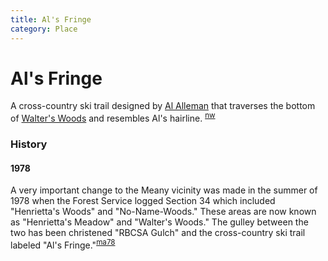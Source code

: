 ```yaml
---
title: Al's Fringe
category: Place
---
```

# Al's Fringe

A cross-country ski trail designed by [Al Alleman](/Person/Al-Alleman) that traverses the bottom of [Walter's Woods](/Run/Walter's-Woods) and resembles Al's hairline. <sup>[nw][]</sup>

### History

#### 1978

A very important change to the Meany vicinity was made in the summer of 1978 when the Forest Service logged Section 34 which included "Henrietta's Woods" and "No-Name-Woods." These areas are now known as "Henrietta's Meadow" and "Walter's Woods." The gulley between the two has been christened "RBCSA Gulch" and the cross-country ski trail labeled "Al's Fringe."<sup>[ma78][]</sup>

[ma78]: /Mountaineer-Annual#1978
[nw]: /Names-Walt "Meany Names by Walter Little, 1984"

